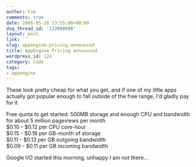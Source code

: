 ```yaml
---
author: tim
comments: true
date: 2008-05-28 13:55:00+00:00
dsq_thread_id: '122060690'
layout: post
link: ''
slug: appengine-pricing-announced
title: AppEngine Pricing announced
wordpress_id: 124
category: Code
tags:
- appengine
---
```


These look pretty cheap for what you get, and if one of my little apps
actually got popular enough to fall outside of the free range, I'd gladly pay
for it  
  
Free quota to get started: 500MB storage and enough CPU and bandwidth for
about 5 million pageviews per month  
$0.10 - $0.12 per CPU core-hour  
$0.15 - $0.18 per GB-month of storage  
$0.11 - $0.13 per GB outgoing bandwidth  
$0.09 - $0.11 per GB incoming bandwidth  
  
Google I/O started this morning, unhappy I am not there...